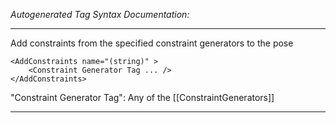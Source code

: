 _Autogenerated Tag Syntax Documentation:_

---
Add constraints from the specified constraint generators to the pose

```
<AddConstraints name="(string)" >
    <Constraint Generator Tag ... />
</AddConstraints>
```



"Constraint Generator Tag": Any of the [[ConstraintGenerators]]

---
